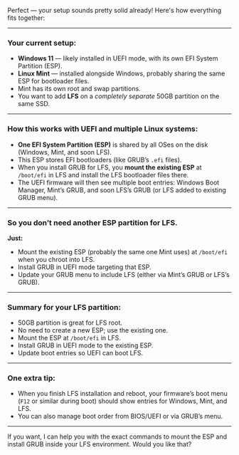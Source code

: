 
Perfect — your setup sounds pretty solid already! Here's how everything fits together:

---

### Your current setup:

* **Windows 11** — likely installed in UEFI mode, with its own EFI System Partition (ESP).
* **Linux Mint** — installed alongside Windows, probably sharing the same ESP for bootloader files.
* Mint has its own root and swap partitions.
* You want to add **LFS** on a *completely separate* 50GB partition on the same SSD.

---

### How this works with UEFI and multiple Linux systems:

* **One EFI System Partition (ESP)** is shared by all OSes on the disk (Windows, Mint, and soon LFS).
* This ESP stores EFI bootloaders (like GRUB’s `.efi` files).
* When you install GRUB for LFS, you **mount the existing ESP** at `/boot/efi` in LFS and install the LFS bootloader files there.
* The UEFI firmware will then see multiple boot entries: Windows Boot Manager, Mint’s GRUB, and soon LFS’s GRUB (or LFS added to existing GRUB menu).

---

### So **you don’t need another ESP partition** for LFS.

**Just:**

* Mount the existing ESP (probably the same one Mint uses) at `/boot/efi` when you chroot into LFS.
* Install GRUB in UEFI mode targeting that ESP.
* Update your GRUB menu to include LFS (either via Mint’s GRUB or LFS’s GRUB).

---

### Summary for your LFS partition:

* 50GB partition is great for LFS root.
* No need to create a new ESP; use the existing one.
* Mount the ESP at `/boot/efi` in LFS.
* Install GRUB in UEFI mode to the existing ESP.
* Update boot entries so UEFI can boot LFS.

---

### One extra tip:

* When you finish LFS installation and reboot, your firmware’s boot menu (`F12` or similar during boot) should show entries for Windows, Mint, and LFS.
* You can also manage boot order from BIOS/UEFI or via GRUB’s menu.

---

If you want, I can help you with the exact commands to mount the ESP and install GRUB inside your LFS environment. Would you like that?
